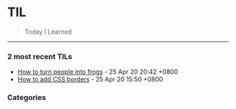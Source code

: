 # TIL
> Today I Learned

---

### 2 most recent TILs

- [How to turn people into frogs](Magic/turn-people-into-frogs.md) - 25 Apr 20 20:42 +0800
- [How to add CSS borders](CSS/how-to-add-borders.md) - 25 Apr 20 15:50 +0800

### Categories

